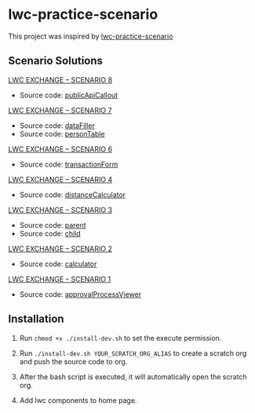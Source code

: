 # lwc-practice-scenario

This project was inspired by [lwc-practice-scenario](https://salesforcediaries.com/category/lwc-practice-scenarios/)

## Scenario Solutions

[LWC EXCHANGE – SCENARIO 8](https://salesforcediaries.com/2023/04/16/lwc-exchange-scenario-8/)

- Source code: [publicApiCallout](https://github.com/dyncan/lwc-scenarios/tree/main/force-app/main/default/lwc/publicApiCallout)

[LWC EXCHANGE – SCENARIO 7](https://salesforcediaries.com/2022/10/21/lwc-exchange-scenario-7/)

- Source code: [dataFiller](https://github.com/dyncan/lwc-scenarios/tree/main/force-app/main/default/lwc/dataFiller)
- Source code: [personTable](https://github.com/dyncan/lwc-scenarios/tree/main/force-app/main/default/lwc/personTable)

[LWC EXCHANGE – SCENARIO 6](https://salesforcediaries.com/2022/10/01/lwc-exchange-scenario-6/)

- Source code: [transactionForm](https://github.com/dyncan/lwc-scenarios/tree/main/force-app/main/default/lwc/transactionForm)

[LWC EXCHANGE – SCENARIO 4](https://salesforcediaries.com/2022/09/20/lwc-exchange-scenario-4/)

- Source code: [distanceCalculator](https://github.com/dyncan/lwc-scenarios/tree/main/force-app/main/default/lwc/distanceCalculator)

[LWC EXCHANGE – SCENARIO 3](https://salesforcediaries.com/2022/09/17/lwc-exchange-scenario-3/)

- Source code: [parent](https://github.com/dyncan/lwc-scenarios/tree/main/force-app/main/default/lwc/parent)
- Source code: [child](https://github.com/dyncan/lwc-scenarios/tree/main/force-app/main/default/lwc/child)

[LWC EXCHANGE – SCENARIO 2](https://salesforcediaries.com/2022/09/17/lwc-exchange-scenario-2/)

- Source code: [calculator](https://github.com/dyncan/lwc-scenarios/tree/main/force-app/main/default/lwc/calculator)

[LWC EXCHANGE – SCENARIO 1](https://salesforcediaries.com/2022/09/17/lwc-exchange-scenario-1/)

- Source code: [approvalProcessViewer](https://github.com/dyncan/lwc-scenarios/tree/main/force-app/main/default/lwc/approvalProcessViewer)

## Installation

1. Run `chmod +x ./install-dev.sh` to set the execute permission.

2. Run `./install-dev.sh YOUR_SCRATCH_ORG_ALIAS` to create a scratch org and push the source code to org.

3. After the bash script is executed, it will automatically open the scratch org.

4. Add lwc components to home page.